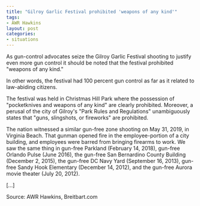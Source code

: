```yaml
---
title: "Gilroy Garlic Festival prohibited 'weapons of any kind'"
tags:
- AWR Hawkins
layout: post
categories:
- situations
---
```


As gun-control advocates seize the Gilroy Garlic Festival shooting to justify even more gun control it should be noted that the festival prohibited "weapons of any kind."

In other words, the festival had 100 percent gun control as far as it related to law-abiding citizens.

The festival was held in Christmas Hill Park where the possession of "pocketknives and weapons of any kind" are clearly prohibited. Moreover, a perusal of the city of Gilroy's "Park Rules and Regulations" unambiguously states that "guns, slingshots, or fireworks" are prohibited.

The nation witnessed a similar gun-free zone shooting on May 31, 2019, in Virginia Beach. That gunman opened fire in the employee-portion of a city building, and employees were barred from bringing firearms to work. We saw the same thing in gun-free Parkland (February 14, 2018), gun-free Orlando Pulse (June 2016), the gun-free San Bernardino County Building (December 2, 2015), the gun-free DC Navy Yard (September 16, 2013), gun-free Sandy Hook Elementary (December 14, 2012), and the gun-free Aurora movie theater (July 20, 2012).

\[...\]

Source: AWR Hawkins, Breitbart.com
